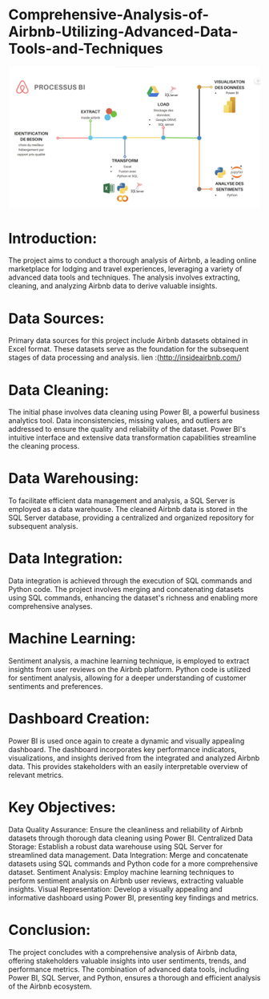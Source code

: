 # Comprehensive-Analysis-of-Airbnb-Utilizing-Advanced-Data-Tools-and-Techniques

![Dashboard Preview](./process.png)

# Introduction:
The project aims to conduct a thorough analysis of Airbnb, a leading online marketplace for lodging and travel experiences, leveraging a variety of advanced data tools and techniques. The analysis involves extracting, cleaning, and analyzing Airbnb data to derive valuable insights.

# Data Sources:
Primary data sources for this project include Airbnb datasets obtained in Excel format. These datasets serve as the foundation for the subsequent stages of data processing and analysis.
lien :(http://insideairbnb.com/)

# Data Cleaning:
The initial phase involves data cleaning using Power BI, a powerful business analytics tool. Data inconsistencies, missing values, and outliers are addressed to ensure the quality and reliability of the dataset. Power BI's intuitive interface and extensive data transformation capabilities streamline the cleaning process.

# Data Warehousing:
To facilitate efficient data management and analysis, a SQL Server is employed as a data warehouse. The cleaned Airbnb data is stored in the SQL Server database, providing a centralized and organized repository for subsequent analysis.

# Data Integration:
Data integration is achieved through the execution of SQL commands and Python code. The project involves merging and concatenating datasets using SQL commands, enhancing the dataset's richness and enabling more comprehensive analyses.

# Machine Learning:
Sentiment analysis, a machine learning technique, is employed to extract insights from user reviews on the Airbnb platform. Python code is utilized for sentiment analysis, allowing for a deeper understanding of customer sentiments and preferences.

# Dashboard Creation:
Power BI is used once again to create a dynamic and visually appealing dashboard. The dashboard incorporates key performance indicators, visualizations, and insights derived from the integrated and analyzed Airbnb data. This provides stakeholders with an easily interpretable overview of relevant metrics.

# Key Objectives:

Data Quality Assurance: Ensure the cleanliness and reliability of Airbnb datasets through thorough data cleaning using Power BI.
Centralized Data Storage: Establish a robust data warehouse using SQL Server for streamlined data management.
Data Integration: Merge and concatenate datasets using SQL commands and Python code for a more comprehensive dataset.
Sentiment Analysis: Employ machine learning techniques to perform sentiment analysis on Airbnb user reviews, extracting valuable insights.
Visual Representation: Develop a visually appealing and informative dashboard using Power BI, presenting key findings and metrics.

# Conclusion:
The project concludes with a comprehensive analysis of Airbnb data, offering stakeholders valuable insights into user sentiments, trends, and performance metrics. The combination of advanced data tools, including Power BI, SQL Server, and Python, ensures a thorough and efficient analysis of the Airbnb ecosystem.
